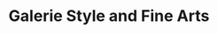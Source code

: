 ---
title: "Galerie Style and Fine Arts"
url: /gernsbach/galerie-style-and-fine-arts/
shop: Kunst
---